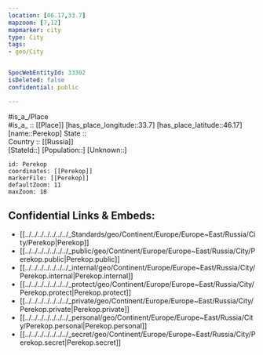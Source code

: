 ```yaml
---
location: [46.17,33.7] 
mapzoom: [7,12] 
mapmarker: city 
type: City
tags:
- geo/City


SpocWebEntityId: 33302
isDeleted: false
confidential: public

---
```

#is_a_/Place  
#is_a_ :: [[Place]] 
[has_place_longitude::33.7] 
[has_place_latitude::46.17] 
[name::Perekop] 
State ::  
Country :: [[Russia]]  
[StateId::] 
[Population::] 
[Unknown::] 


```leaflet
id: Perekop
coordinates: [[Perekop]] 
markerFile: [[Perekop]] 
defaultZoom: 11 
maxZoom: 18
```


## Confidential Links & Embeds: 
- [[../../../../../../../_Standards/geo/Continent/Europe/Europe~East/Russia/City/Perekop|Perekop]] 
- [[../../../../../../../_public/geo/Continent/Europe/Europe~East/Russia/City/Perekop.public|Perekop.public]] 
- [[../../../../../../../_internal/geo/Continent/Europe/Europe~East/Russia/City/Perekop.internal|Perekop.internal]] 
- [[../../../../../../../_protect/geo/Continent/Europe/Europe~East/Russia/City/Perekop.protect|Perekop.protect]] 
- [[../../../../../../../_private/geo/Continent/Europe/Europe~East/Russia/City/Perekop.private|Perekop.private]] 
- [[../../../../../../../_personal/geo/Continent/Europe/Europe~East/Russia/City/Perekop.personal|Perekop.personal]] 
- [[../../../../../../../_secret/geo/Continent/Europe/Europe~East/Russia/City/Perekop.secret|Perekop.secret]] 
